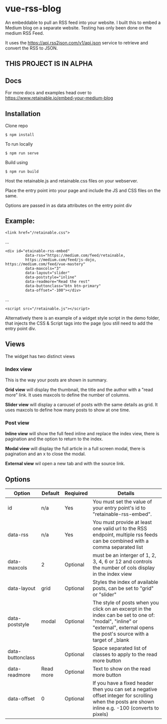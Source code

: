 # vue-rss-blog
An embeddable to pull an RSS feed into your website. I built this to embed a Medium blog on a separate website. Testing has only been done on the medium RSS Feed.

It uses the https://api.rss2json.com/v1/api.json service to retrieve and convert the RSS to JSON.

## THIS PROJECT IS IN ALPHA

## Docs
For more docs and examples head over to https://www.retainable.io/embed-your-medium-blog

## Installation
Clone repo

    $ npm install

To run locally

    $ npm run serve

Build using

    $ npm run build

Host the retainable.js and retainable.css files on your webserver.

Place the entry point into your page and include the JS and CSS files on the same.

Options are passed in as data attributes on the entry point div

## Example:

    <link href="/retainable.css">

...

    <div id="etainable-rss-embed"
             data-rss="https://medium.com/feed/retainable,
             https://medium.com/feed/js-dojo,                https://medium.com/feed/vue-mastery"
             data-maxcols="3"
             data-layout="slider"
             data-poststyle="inline"
             data-readmore="Read the rest"
             data-buttonclass="btn btn-primary"
             data-offset="-100"></div>

...

    <script src="/retainable.js"></script>

Alternatively there is an example of a widget style script in the demo folder, that injects the CSS & Script tags into the page (you still need to add the entry point div.
## Views
The widget has two distinct views
### Index view
This is the way your posts are shown in summary.

**Grid view** will display the thumbnail, the title and the author with a "read more" link. It uses maxcols to define the number of columns.

**Slider view** will display a carousel of posts with the same details as grid. It uses maxcols to define how many posts to show at one time.
### Post view
**Inline view** will show the full feed inline and replace the index view, there is pagination and the option to return to the index.

**Modal view** will display the full article in a full screen modal, there is pagination and an x to close the modal.

**External view** wil open a new tab and with the source link.

##  Options
| Option | Default | Reqiuired | Details
|---|--|--|------|
|id|n/a|Yes|You must set the value of your entry point's id to "retainable-rss-embed".|
|data-rss|n/a|Yes|You must provide at least one valid url to the RSS endpoint, multiple rss feeds can be combined with a comma separated list|
|data-maxcols|2|Optional|must be an interger of 1, 2, 3, 4, 6 or 12 and controls the number of cols display in the index view|
|data-layout|grid|Optional|Styles the index of available posts, can be set to "grid" or "slider"|
|data-poststyle|modal|Optional|The style of posts when you click on an excerpt in the index can be set to one of: "modal", "inline" or "external", external opens the post's source with a target of _blank|
|data-buttonclass|  |Optional|Space separated list of classes to apply to the read more button|
|data-readmore|Read more|Optional|Text to show on the read more button|
|data-offset|0|Optional|If you have a fixed header then you can set a negative offset integer for scrolling when the posts are shown inline e.g. -100 (converts to pixels)|

